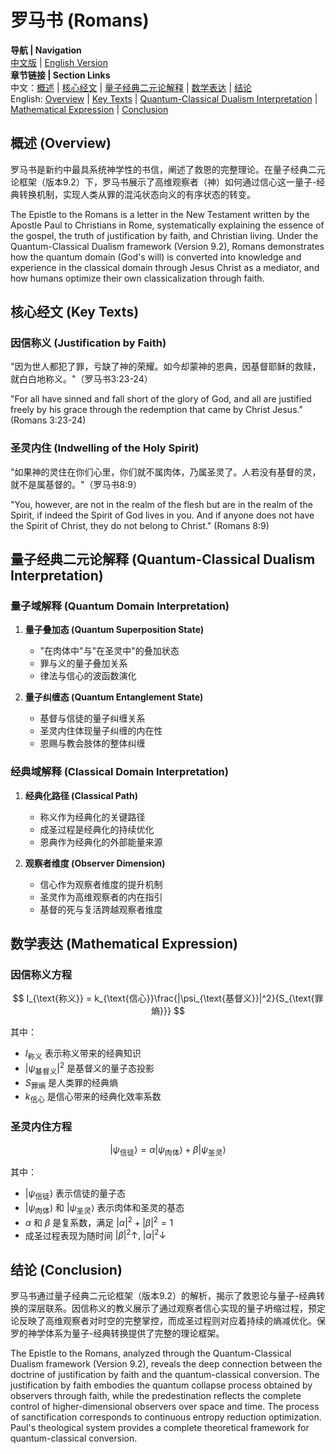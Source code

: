 # 罗马书 (Romans)

**导航 | Navigation**  
[中文版](#罗马书解析) | [English Version](#romans-analysis)  
**章节链接 | Section Links**  
中文：[概述](#概述-overview) | [核心经文](#核心经文-key-texts) | [量子经典二元论解释](#量子经典二元论解释-quantum-classical-dualism-interpretation) | [数学表达](#数学表达-mathematical-expression) | [结论](#结论-conclusion)  
English: [Overview](#概述-overview) | [Key Texts](#核心经文-key-texts) | [Quantum-Classical Dualism Interpretation](#量子经典二元论解释-quantum-classical-dualism-interpretation) | [Mathematical Expression](#数学表达-mathematical-expression) | [Conclusion](#结论-conclusion)

## 概述 (Overview)

罗马书是新约中最具系统神学性的书信，阐述了救恩的完整理论。在量子经典二元论框架（版本9.2）下，罗马书展示了高维观察者（神）如何通过信心这一量子-经典转换机制，实现人类从罪的混沌状态向义的有序状态的转变。

The Epistle to the Romans is a letter in the New Testament written by the Apostle Paul to Christians in Rome, systematically explaining the essence of the gospel, the truth of justification by faith, and Christian living. Under the Quantum-Classical Dualism framework (Version 9.2), Romans demonstrates how the quantum domain (God's will) is converted into knowledge and experience in the classical domain through Jesus Christ as a mediator, and how humans optimize their own classicalization through faith.

## 核心经文 (Key Texts)

### 因信称义 (Justification by Faith)
"因为世人都犯了罪，亏缺了神的荣耀。如今却蒙神的恩典，因基督耶稣的救赎，就白白地称义。"（罗马书3:23-24）

"For all have sinned and fall short of the glory of God, and all are justified freely by his grace through the redemption that came by Christ Jesus." (Romans 3:23-24)

### 圣灵内住 (Indwelling of the Holy Spirit)
"如果神的灵住在你们心里，你们就不属肉体，乃属圣灵了。人若没有基督的灵，就不是属基督的。"（罗马书8:9）

"You, however, are not in the realm of the flesh but are in the realm of the Spirit, if indeed the Spirit of God lives in you. And if anyone does not have the Spirit of Christ, they do not belong to Christ." (Romans 8:9)

## 量子经典二元论解释 (Quantum-Classical Dualism Interpretation)

### 量子域解释 (Quantum Domain Interpretation)
1. **量子叠加态 (Quantum Superposition State)**
   - "在肉体中"与"在圣灵中"的叠加状态
   - 罪与义的量子叠加关系
   - 律法与信心的波函数演化

2. **量子纠缠态 (Quantum Entanglement State)**
   - 基督与信徒的量子纠缠关系
   - 圣灵内住体现量子纠缠的内在性
   - 恩赐与教会肢体的整体纠缠

### 经典域解释 (Classical Domain Interpretation)
1. **经典化路径 (Classical Path)**
   - 称义作为经典化的关键路径
   - 成圣过程是经典化的持续优化
   - 恩典作为经典化的外部能量来源

2. **观察者维度 (Observer Dimension)**
   - 信心作为观察者维度的提升机制
   - 圣灵作为高维观察者的内在指引
   - 基督的死与复活跨越观察者维度

## 数学表达 (Mathematical Expression)

### 因信称义方程

$$
I_{\text{称义}} = k_{\text{信心}}\frac{|\psi_{\text{基督义}}|^2}{S_{\text{罪熵}}}
$$

其中：
- $`I_{\text{称义}}`$ 表示称义带来的经典知识
- $`|\psi_{\text{基督义}}|^2`$ 是基督义的量子态投影
- $`S_{\text{罪熵}}`$ 是人类罪的经典熵
- $`k_{\text{信心}}`$ 是信心带来的经典化效率系数

### 圣灵内住方程

$$
|\psi_{\text{信徒}}\rangle = \alpha|\psi_{\text{肉体}}\rangle + \beta|\psi_{\text{圣灵}}\rangle
$$

其中：
- $`|\psi_{\text{信徒}}\rangle`$ 表示信徒的量子态
- $`|\psi_{\text{肉体}}\rangle`$ 和 $`|\psi_{\text{圣灵}}\rangle`$ 表示肉体和圣灵的基态
- $`\alpha`$ 和 $`\beta`$ 是复系数，满足 $`|\alpha|^2 + |\beta|^2 = 1`$
- 成圣过程表现为随时间 $`|\beta|^2 \uparrow,\;|\alpha|^2 \downarrow`$

## 结论 (Conclusion)

罗马书通过量子经典二元论框架（版本9.2）的解析，揭示了救恩论与量子-经典转换的深层联系。因信称义的教义展示了通过观察者信心实现的量子坍缩过程，预定论反映了高维观察者对时空的完整掌控，而成圣过程则对应着持续的熵减优化。保罗的神学体系为量子-经典转换提供了完整的理论框架。

The Epistle to the Romans, analyzed through the Quantum-Classical Dualism framework (Version 9.2), reveals the deep connection between the doctrine of justification by faith and the quantum-classical conversion. The justification by faith embodies the quantum collapse process obtained by observers through faith, while the predestination reflects the complete control of higher-dimensional observers over space and time. The process of sanctification corresponds to continuous entropy reduction optimization. Paul's theological system provides a complete theoretical framework for quantum-classical conversion. 